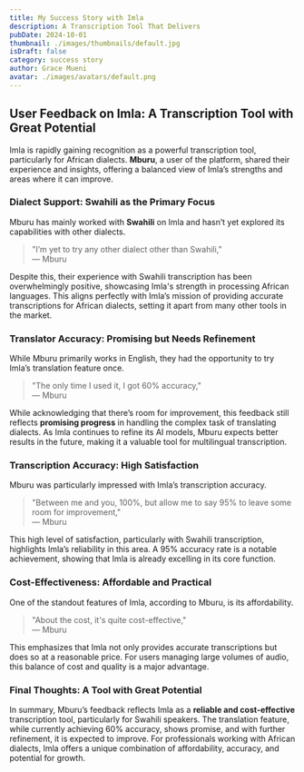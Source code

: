```yaml
---
title: My Success Story with Imla
description: A Transcription Tool That Delivers
pubDate: 2024-10-01
thumbnail: ./images/thumbnails/default.jpg
isDraft: false
category: success story
author: Grace Mueni
avatar: ./images/avatars/default.png
---
```


## User Feedback on Imla: A Transcription Tool with Great Potential

Imla is rapidly gaining recognition as a powerful transcription tool, particularly for African dialects. **Mburu**, a user of the platform, shared their experience and insights, offering a balanced view of Imla’s strengths and areas where it can improve.

### Dialect Support: Swahili as the Primary Focus

Mburu has mainly worked with **Swahili** on Imla and hasn’t yet explored its capabilities with other dialects.

> "I’m yet to try any other dialect other than Swahili,"  
> — Mburu

Despite this, their experience with Swahili transcription has been overwhelmingly positive, showcasing Imla's strength in processing African languages. This aligns perfectly with Imla’s mission of providing accurate transcriptions for African dialects, setting it apart from many other tools in the market.

### Translator Accuracy: Promising but Needs Refinement

While Mburu primarily works in English, they had the opportunity to try Imla’s translation feature once.

> "The only time I used it, I got 60% accuracy,"  
> — Mburu

While acknowledging that there’s room for improvement, this feedback still reflects **promising progress** in handling the complex task of translating dialects. As Imla continues to refine its AI models, Mburu expects better results in the future, making it a valuable tool for multilingual transcription.

### Transcription Accuracy: High Satisfaction

Mburu was particularly impressed with Imla’s transcription accuracy.

> "Between me and you, 100%, but allow me to say 95% to leave some room for improvement,"  
> — Mburu

This high level of satisfaction, particularly with Swahili transcription, highlights Imla’s reliability in this area. A 95% accuracy rate is a notable achievement, showing that Imla is already excelling in its core function.

### Cost-Effectiveness: Affordable and Practical

One of the standout features of Imla, according to Mburu, is its affordability.

> "About the cost, it's quite cost-effective,"  
> — Mburu

This emphasizes that Imla not only provides accurate transcriptions but does so at a reasonable price. For users managing large volumes of audio, this balance of cost and quality is a major advantage.

### Final Thoughts: A Tool with Great Potential

In summary, Mburu’s feedback reflects Imla as a **reliable and cost-effective** transcription tool, particularly for Swahili speakers. The translation feature, while currently achieving 60% accuracy, shows promise, and with further refinement, it is expected to improve. For professionals working with African dialects, Imla offers a unique combination of affordability, accuracy, and potential for growth.

